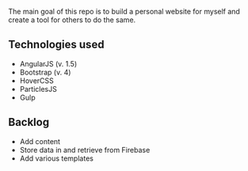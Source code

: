 The main goal of this repo is to build a personal website for myself and create a tool for others to do the same.

## Technologies used
- AngularJS (v. 1.5)
- Bootstrap (v. 4)
- HoverCSS
- ParticlesJS
- Gulp

## Backlog
- Add content
- Store data in and retrieve from Firebase
- Add various templates
